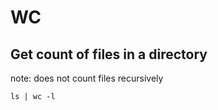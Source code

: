 # WC

## Get count of files in a directory

note: does not count files recursively

```console
ls | wc -l
```
